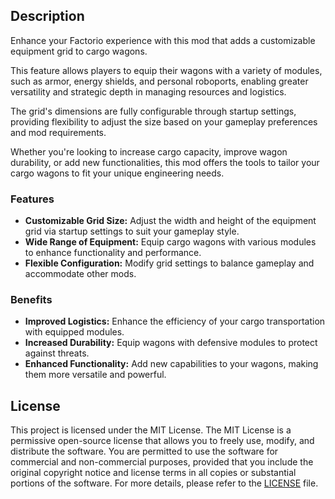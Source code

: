 ## Description
Enhance your Factorio experience with this mod that adds a customizable equipment grid to cargo wagons. 

This feature allows players to equip their wagons with a variety of modules, such as armor, energy shields, and personal roboports, enabling greater versatility and strategic depth in managing resources and logistics. 

The grid's dimensions are fully configurable through startup settings, providing flexibility to adjust the size based on your gameplay preferences and mod requirements. 

Whether you're looking to increase cargo capacity, improve wagon durability, or add new functionalities, this mod offers the tools to tailor your cargo wagons to fit your unique engineering needs.

### Features
- **Customizable Grid Size:** Adjust the width and height of the equipment grid via startup settings to suit your gameplay style.
- **Wide Range of Equipment:** Equip cargo wagons with various modules to enhance functionality and performance.
- **Flexible Configuration:** Modify grid settings to balance gameplay and accommodate other mods.

### Benefits
- **Improved Logistics:** Enhance the efficiency of your cargo transportation with equipped modules.
- **Increased Durability:** Equip wagons with defensive modules to protect against threats.
- **Enhanced Functionality:** Add new capabilities to your wagons, making them more versatile and powerful.

## License
This project is licensed under the MIT License. The MIT License is a permissive open-source license that allows you to freely use, modify, and distribute the software. You are permitted to use the software for commercial and non-commercial purposes, provided that you include the original copyright
notice and license terms in all copies or substantial portions of the software. For more details, please refer to the [LICENSE](LICENSE) file.